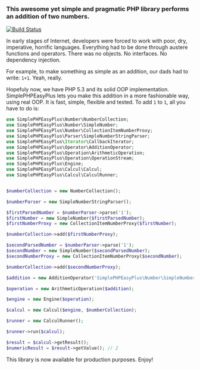 ### This awesome yet simple and pragmatic PHP library performs an addition of two numbers.

[![Build Status](https://secure.travis-ci.org/Herzult/SimplePHPEasyPlus.png)](http://travis-ci.org/Herzult/SimplePHPEasyPlus)

In early stages of Internet, developers were forced to work with poor, dry, imperative, horrific languages.
Everything had to be done through austere functions and operators. There was no objects. No interfaces. No dependency injection.

For example, to make something as simple as an addition, our dads had to write: `1+1`.
Yeah, really.

Hopefuly now, we have PHP 5.3 and its solid OOP implementation.
SimplePHPEasyPlus lets you make this addition in a more fashionable way, using real OOP.
It is fast, simple, flexible and tested. To add `1` to `1`, all you have to do is:

```php
use SimplePHPEasyPlus\Number\NumberCollection;
use SimplePHPEasyPlus\Number\SimpleNumber;
use SimplePHPEasyPlus\Number\CollectionItemNumberProxy;
use SimplePHPEasyPlus\Parser\SimpleNumberStringParser;
use SimplePHPEasyPlus\Iterator\CallbackIterator;
use SimplePHPEasyPlus\Operator\AdditionOperator;
use SimplePHPEasyPlus\Operation\ArithmeticOperation;
use SimplePHPEasyPlus\Operation\OperationStream;
use SimplePHPEasyPlus\Engine;
use SimplePHPEasyPlus\Calcul\Calcul;
use SimplePHPEasyPlus\Calcul\CalculRunner;


$numberCollection = new NumberCollection();

$numberParser = new SimpleNumberStringParser();

$firstParsedNumber = $numberParser->parse('1');
$firstNumber = new SimpleNumber($firstParsedNumber);
$firstNumberProxy = new CollectionItemNumberProxy($firstNumber);

$numberCollection->add($firstNumberProxy);

$secondParsedNumber = $numberParser->parse('1');
$secondNumber = new SimpleNumber($secondParsedNumber);
$secondNumberProxy = new CollectionItemNumberProxy($secondNumber);

$numberCollection->add($secondNumberProxy);

$addition = new AdditionOperator('SimplePHPEasyPlus\Number\SimpleNumber');

$operation = new ArithmeticOperation($addition);

$engine = new Engine($operation);

$calcul = new Calcul($engine, $numberCollection);

$runner = new CalculRunner();

$runner->run($calcul);

$result = $calcul->getResult();
$numericResult = $result->getValue(); // 2
```

This library is now available for production purposes. Enjoy!
